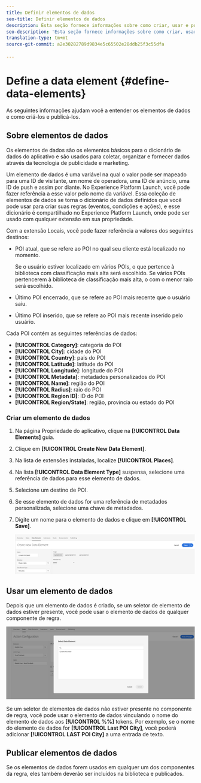 ```yaml
---
title: Definir elementos de dados
seo-title: Definir elementos de dados
description: Esta seção fornece informações sobre como criar, usar e publicar elementos de dados no Experience Platform Launch for Places.
seo-description: 'Esta seção fornece informações sobre como criar, usar e publicar elementos de dados no Experience Platform Launch for Places. '
translation-type: tm+mt
source-git-commit: a2e30282789d9834e5c65502e28ddb25f3c55dfa

---
```



# Define a data element {#define-data-elements}

As seguintes informações ajudam você a entender os elementos de dados e como criá-los e publicá-los.

## Sobre elementos de dados

Os elementos de dados são os elementos básicos para o dicionário de dados do aplicativo e são usados para coletar, organizar e fornecer dados através da tecnologia de publicidade e marketing.

Um elemento de dados é uma variável na qual o valor pode ser mapeado para uma ID de visitante, um nome de operadora, uma ID de anúncio, uma ID de push e assim por diante. No Experience Platform Launch, você pode fazer referência a esse valor pelo nome da variável. Essa coleção de elementos de dados se torna o dicionário de dados definidos que você pode usar para criar suas regras (eventos, condições e ações), e esse dicionário é compartilhado no Experience Platform Launch, onde pode ser usado com qualquer extensão em sua propriedade.

Com a extensão Locais, você pode fazer referência a valores dos seguintes destinos:

* POI atual, que se refere ao POI no qual seu cliente está localizado no momento.

   Se o usuário estiver localizado em vários POIs, o que pertence à biblioteca com classificação mais alta será escolhido. Se vários POIs pertencerem à biblioteca de classificação mais alta, o com o menor raio será escolhido.
* Último POI encerrado, que se refere ao POI mais recente que o usuário saiu.
* Último POI inserido, que se refere ao POI mais recente inserido pelo usuário.

Cada POI contém as seguintes referências de dados:

* **[!UICONTROL Category]**: categoria do POI
* **[!UICONTROL City]**: cidade do POI
* **[!UICONTROL Country]**: país do POI
* **[!UICONTROL Latitude]**: latitude do POI
* **[!UICONTROL Longitude]**: longitude do POI
* **[!UICONTROL Metadata]**: metadados personalizados do POI
* **[!UICONTROL Name]**: região do POI
* **[!UICONTROL Radius]**: raio do POI
* **[!UICONTROL Region ID]**: ID do POI
* **[!UICONTROL Region/State]**: região, província ou estado do POI

### Criar um elemento de dados

1. Na página Propriedade do aplicativo, clique na **[!UICONTROL Data Elements]** guia.

1. Clique em **[!UICONTROL Create New Data Element]**.

1. Na lista de extensões instaladas, localize **[!UICONTROL Places]**.

1. Na lista **[!UICONTROL Data Element Type]** suspensa, selecione uma referência de dados para esse elemento de dados.

1. Selecione um destino de POI.

1. Se esse elemento de dados for uma referência de metadados personalizada, selecione uma chave de metadados.

1. Digite um nome para o elemento de dados e clique em **[!UICONTROL Save]**.

   ![Criar elemento de dados](/help/assets/create-de-7-v3.png)


## Usar um elemento de dados

Depois que um elemento de dados é criado, se um seletor de elemento de dados estiver presente, você pode usar o elemento de dados de qualquer componente de regra.

![Usar o elemento de dados](/help/assets/use-de-v2.png)

Se um seletor de elementos de dados não estiver presente no componente de regra, você pode usar o elemento de dados vinculando o nome do elemento de dados aos **[!UICONTROL %%]** tokens.
Por exemplo, se o nome do elemento de dados for **[!UICONTROL Last POI City]**, você poderá adicionar **[!UICONTROL LAST POI City]** a uma entrada de texto.


## Publicar elementos de dados

Se os elementos de dados forem usados em qualquer um dos componentes da regra, eles também deverão ser incluídos na biblioteca e publicados.
